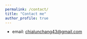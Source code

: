 ```yaml
---
permalink: /contact/
title: "Contact me"
author_profile: true
---
```



- email: chialunchang43@gmail.com
